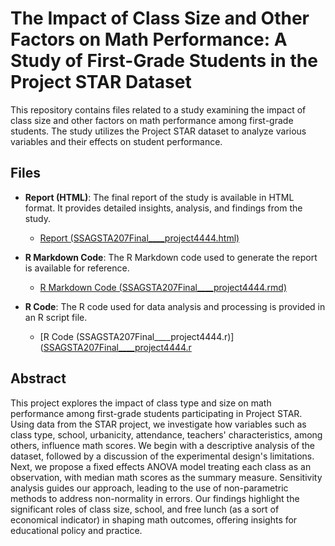 # The Impact of Class Size and Other Factors on Math Performance: A Study of First-Grade Students in the Project STAR Dataset

This repository contains files related to a study examining the impact of class size and other factors on math performance among first-grade students. The study utilizes the Project STAR dataset to analyze various variables and their effects on student performance.

## Files

- **Report (HTML)**: The final report of the study is available in HTML format. It provides detailed insights, analysis, and findings from the study.
  - [Report (SSAGSTA207Final____project4444.html)]([SSAGSTA207Final____project4444.html](https://github.com/ssabrilg/STARProject/blob/main/SSAGSTA207Final____project4444.html))

- **R Markdown Code**: The R Markdown code used to generate the report is available for reference.
  - [R Markdown Code (SSAGSTA207Final____project4444.rmd)](https://github.com/ssabrilg/STARProject/blob/main/SSAGSTA207Final____project4444.Rmd)

- **R Code**: The R code used for data analysis and processing is provided in an R script file.
  - [R Code (SSAGSTA207Final____project4444.r)]([SSAGSTA207Final____project4444.r](https://github.com/ssabrilg/STARProject/blob/main/SSAGSTA207Final____project4444.R)

## Abstract

This project explores the impact of class type and size on math performance among first-grade students participating in Project STAR. Using data from the STAR project, we investigate how variables such as class type, school, urbanicity, attendance, teachers' characteristics, among others, influence math scores. We begin with a descriptive analysis of the dataset, followed by a discussion of the experimental design's limitations. Next, we propose a fixed effects ANOVA model treating each class as an observation, with median math scores as the summary measure. Sensitivity analysis guides our approach, leading to the use of non-parametric methods to address non-normality in errors. Our findings highlight the significant roles of class size, school, and free lunch (as a sort of economical indicator) in shaping math outcomes, offering insights for educational policy and practice.
